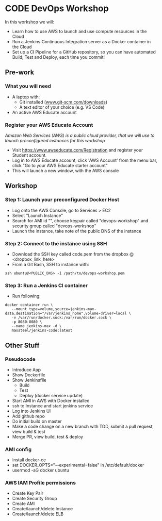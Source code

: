 # CODE DevOps Workshop
In this workshop we will:
 * Learn how to use AWS to launch and use compute resources in the Cloud
 * Run a Jenkins Continuous Integration server as a Docker container in the Cloud
 * Set up a CI Pipeline for a GitHub repository, so you can have automated Build, Test and Deploy, each time you commit!
## Pre-work
### What you will need
* A laptop with:
   * Git installed (www.git-scm.com/downloads)
   * A text editor of your choice (e.g. VS Code)
* An active AWS Educate account

### Register your AWS Educate Account
*Amazon Web Services (AWS) is a public cloud provider, that we will use to launch preconfigured instances for this workshop*
* Visit https://www.awseducate.com/Registration and register your Student account.
* Log in to AWS Educate account, click 'AWS Account' from the menu bar, click "Go to your AWS Educate starter account"
* This will launch a new window, with the AWS console

## Workshop
### Step 1: Launch your preconfigured Docker Host
* Log onto the AWS Console, go to Services > EC2
* Select "Launch Instance"
* Search for AMI id "<insert AMI ID here>", choose keypair called "devops-workshop" and security group called "devops-workshop"
* Launch the instance, take note of the public DNS of the instance

### Step 2: Connect to the instance using SSH
* Download the SSH key called code.pem from the dropbox @ <dropbox_link_here>
* From a Git Bash, SSH to instance with:
```
ssh ubuntu@<PUBLIC_DNS> -i /path/to/devops-workshop.pem
```

### Step 3: Run a Jenkins CI container
* Run following:
```
docker container run \
   --mount type=volume,source=jenkins-max-data,destination="/var/jenkins_home",volume-driver=local \
   -v /var/run/docker.sock:/var/run/docker.sock \
   -p 8080:8080 \
   --name jenkins-max -d \
   maxsteel/jenkins-code:latest
```
## Other Stuff
### Pseudocode
* Introduce App
* Show Dockerfile
* Show Jenkinsfile
    * Build
    * Test
    * Deploy (docker service update)
* Start AMI in AWS with Docker installed
* ssh to Instance and start jenkins service
* Log into Jenkins UI
* Add github repo
* Do initial build on master
* Make a code change on a new branch with TDD, submit a pull request, view build & test
* Merge PR, view build, test & deploy

### AMI config
* Install docker-ce
* set DOCKER_OPTS="--experimental=false" in /etc/default/docker
* usermod -aG docker ubuntu

### AWS IAM Profile permissions
* Create Key Pair
* Create Security Group
* Create AMI
* Create/launch/delete Instance
* Create/launch/delete ELB
